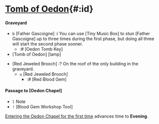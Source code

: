 # [Tomb of Oedon](@){#:id}

#### Graveyard
- `b` [Father Gascoigne]
  :i You can use [Tiny Music Box] to stun [Father Gascoigne] up to three times during the first phase, but doing all three will start the second phase sooner.
  - :# [Oedon Tomb Key]
- [Tomb of Oedon] [lamp]
+ [Red Jeweled Brooch]
  :? On the roof of the only building in the graveyard.
  - `u` [Red Jeweled Brooch]
    - :# [Red Blood Gem]

#### Passage to [Oedon Chapel]
- `l` Note
- `!` [Blood Gem Workshop Tool]

[Entering the Oedon Chapel for the first time](oedon_arrival) advances time to **Evening**.